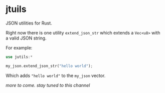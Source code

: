 # jtuils

JSON utilities for Rust.

Right now there is one utility `extend_json_str` which extends a `Vec<u8>` with
a valid JSON string.

For example:

```rust
use jutils:*

my_json.extend_json_str("hello world");
```
Which adds `"hello world"` to the `my_json` vector.

*more to come. stay tuned to this channel*
